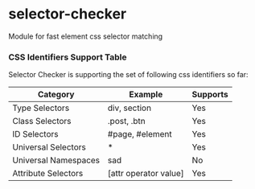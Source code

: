 # selector-checker
Module for fast element css selector matching

### CSS Identifiers Support Table

Selector Checker is supporting the set of following css identifiers so far:

Category | Example | Supports
-------- | ------- | --------
Type Selectors | div, section | Yes
Class Selectors | .post, .btn | Yes
ID Selectors | #page, #element | Yes
Universal Selectors | * | Yes
Universal Namespaces | sad | No
Attribute Selectors | \[attr operator value] | Yes  

